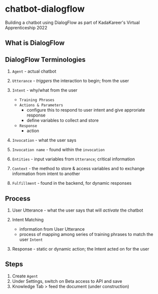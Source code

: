 # chatbot-dialogflow
Building a chatbot using DialogFlow as part of KadaKareer's Virtual Apprenticeship 2022

## What is DialogFlow

## DialogFlow Terminologies

1. `Agent` - actual chatbot
2. `Utterance` - *triggers* the interaction to begin; from the user
3. `Intent` - why/what from the user
    - `Training Phrases` 
    - `Actions & Parameters`  
        - configure this to respond to user intent and give approriate response  
        - define variables to collect and store  
    - `Response`  
        - action

5. `Invocation` - what the user says
6. `Invocation name` - found within the  `invocation`
7. `Entities` - input variables from `Utterance`; critical information
8. `Context` - the method to store & access variables and to exchange information from intent to another
9. `Fulfillment` - found in the backend, for dynamic responses

## Process
1. User Utterance - what the user says that will *activate* the chatbot
2. Intent Matching 
    - information from User Utterance
    - process of mapping among series of training phrases to match the user `Intent` 

3. Response - static or dynamic action; the Intent acted on for the user

## Steps
1. Create `Agent`
2. Under Settings, switch on Beta access to API and save
3. Knowledge Tab > feed the document (under construction) 
